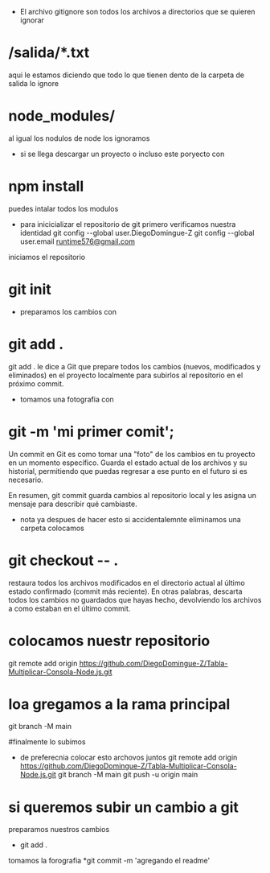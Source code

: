 * El archivo gitignore son todos los archivos a directorios que se quieren ignorar 

# /salida/*.txt
aqui le estamos diciendo que todo lo que tienen dento de la carpeta de salida lo ignore 

# node_modules/
al igual los nodulos de node los ignoramos 

* si se llega descargar un proyecto o incluso este poryecto con 
# npm install 
puedes intalar todos los modulos



* para inicicializar el repositorio de git 
primero verificamos nuestra identidad
git config --global user.DiegoDomingue-Z
git config --global user.email runtime576@gmail.com

iniciamos el repositorio 
# git init 

* preparamos los cambios con
# git add .
git add . le dice a Git que prepare todos los cambios (nuevos, modificados y eliminados) en el proyecto localmente para subirlos al repositorio en el próximo commit.


* tomamos una fotografia con 
# git -m 'mi primer comit';

Un commit en Git es como tomar una "foto" de los cambios en tu proyecto en un momento específico. Guarda el estado actual de los archivos y su historial, permitiendo que puedas regresar a ese punto en el futuro si es necesario.

En resumen, git commit guarda cambios al repositorio local y les asigna un mensaje para describir qué cambiaste.

* nota ya despues de hacer esto si accidentalemnte eliminamos una carpeta colocamos 

# git checkout -- .

restaura todos los archivos modificados en el directorio actual al último estado confirmado (commit más reciente). En otras palabras, descarta todos los cambios no guardados que hayas hecho, devolviendo los archivos a como estaban en el último commit.

# colocamos nuestr repositorio 
git remote add origin https://github.com/DiegoDomingue-Z/Tabla-Multiplicar-Consola-Node.js.git

# loa gregamos a la rama principal
git branch -M main

#finalmente lo subimos 

* de preferecnia colocar esto archovos juntos 
git remote add origin https://github.com/DiegoDomingue-Z/Tabla-Multiplicar-Consola-Node.js.git
git branch -M main
git push -u origin main


# si queremos subir un cambio a git 
preparamos nuestros cambios 
* git add . 

tomamos la forografia 
*git commit -m 'agregando el readme'
